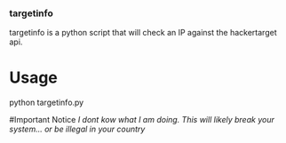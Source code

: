 ### targetinfo

targetinfo is a python script that will check an IP against the hackertarget api.


# Usage

python targetinfo.py


#Important Notice
*I dont kow what I am doing. This will likely break your system... or be illegal in your country* 


